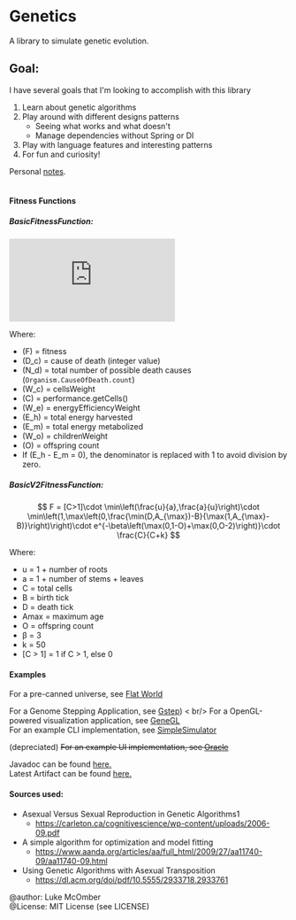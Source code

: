 # Genetics

A library to simulate genetic evolution.

## Goal:
I have several goals that I'm looking to accomplish with this library
1. Learn about genetic algorithms
2. Play around with different designs patterns
	- Seeing what works and what doesn't
	- Manage dependencies without Spring or DI
3. Play with language features and interesting patterns
4. For fun and curiosity!

Personal [notes](https://www.lukemcomber.net/categories/genesis/). <br /><br />

#### Fitness Functions

##### BasicFitnessFunction:


![Formula](https://latex.codecogs.com/png.latex?F%20=%20%5Cfrac%7BD_c%7D%7BN_d%7D%20%5Ccdot%20%28W_c%20%5Cln%7B%5Csqrt%7BC%7D%7D%20%2B%20W_e%20%5Cfrac%7B1%7D%7BE_h%20-%20E_m%7D%29%20%5Ccdot%20%5Cln%7B(W_o%20O%20%2B%201)%7D)

Where:
- \(F\) = fitness  
- \(D_c\) = cause of death (integer value)  
- \(N_d\) = total number of possible death causes (`Organism.CauseOfDeath.count`)  
- \(W_c\) = cellsWeight  
- \(C\) = performance.getCells()  
- \(W_e\) = energyEfficiencyWeight  
- \(E_h\) = total energy harvested  
- \(E_m\) = total energy metabolized  
- \(W_o\) = childrenWeight  
- \(O\) = offspring count  
- If \(E_h - E_m = 0\), the denominator is replaced with 1 to avoid division by zero.


##### BasicV2FitnessFunction:

$$
F = [C>1]\cdot \min\left(\frac{u}{a},\frac{a}{u}\right)\cdot \min\left(1,\max\left(0,\frac{\min(D,A_{\max})-B}{\max(1,A_{\max}-B)}\right)\right)\cdot e^{-\beta\left(\max(0,1-O)+\max(0,O-2)\right)}\cdot \frac{C}{C+k}
$$

Where:
- u = 1 + number of roots
- a = 1 + number of stems + leaves
- C = total cells
- B = birth tick
- D = death tick
- Amax = maximum age
- O = offspring count
- β = 3
- k = 50
- [C > 1] = 1 if C > 1, else 0


#### Examples
For a pre-canned universe, see [Flat World](https://github.com/ADifferentLuke/Genetics/blob/main/src/main/java/net/lukemcomber/genetics/universes/FlatFloraUniverse.java)

For a Genome Stepping Application, see [Gstep](https://github.com/ADifferentLuke/Gstep)) < br/>
For a OpenGL-powered visualization application, see [GeneGL](https://github.com/ADifferentLuke/genegl)  
For an example CLI implementation, see [SimpleSimulator](https://github.com/ADifferentLuke/Genetics/blob/main/src/main/java/net/lukemcomber/genetics/utilities/SimpleSimulator.java) <br />

(depreciated) ~~For an example UI implementation, see [Oracle](https://github.com/ADifferentLuke/Oracle)~~</br>

Javadoc can be found [here.](https://www.javadoc.io/doc/net.lukemcomber/genetics/latest/index.html)</br>
Latest Artifact can be found [here.](https://central.sonatype.com/artifact/net.lukemcomber/genetics)

#### Sources used:
* Asexual Versus Sexual Reproduction in Genetic Algorithms1
  * https://carleton.ca/cognitivescience/wp-content/uploads/2006-09.pdf
* A simple algorithm for optimization and model fitting
  * https://www.aanda.org/articles/aa/full_html/2009/27/aa11740-09/aa11740-09.html
* Using Genetic Algorithms with Asexual Transposition
  * https://dl.acm.org/doi/pdf/10.5555/2933718.2933761

@author: Luke McOmber  
@License: MIT License (see LICENSE)


